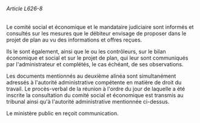 ###### Article L626-8

Le comité social et économique et le mandataire judiciaire sont informés et consultés sur les mesures que le débiteur envisage de proposer dans le projet de plan au vu des informations et offres reçues.

Ils le sont également, ainsi que le ou les contrôleurs, sur le bilan économique et social et sur le projet de plan, qui leur sont communiqués par l'administrateur et complétés, le cas échéant, de ses observations.

Les documents mentionnés au deuxième alinéa sont simultanément adressés à l'autorité administrative compétente en matière de droit du travail. Le procès-verbal de la réunion à l'ordre du jour de laquelle a été inscrite la consultation du comité social et économique est transmis au tribunal ainsi qu'à l'autorité administrative mentionnée ci-dessus.

Le ministère public en reçoit communication.

